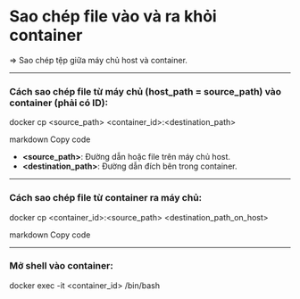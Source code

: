 # Sao chép file vào và ra khỏi container

=> Sao chép tệp giữa máy chủ host và container.

----

### Cách sao chép file từ máy chủ (host_path = source_path) vào container (phải có ID): 

docker cp <source_path> <container_id>:<destination_path>

markdown
Copy code
- **<source_path>**: Đường dẫn hoặc file trên máy chủ host.
- **<destination_path>**: Đường dẫn đích bên trong container.

----

### Cách sao chép file từ container ra máy chủ:
docker cp <container_id>:<source_path> <destination_path_on_host>

markdown
Copy code

----

### Mở shell vào container:
docker exec -it <container_id> /bin/bash
